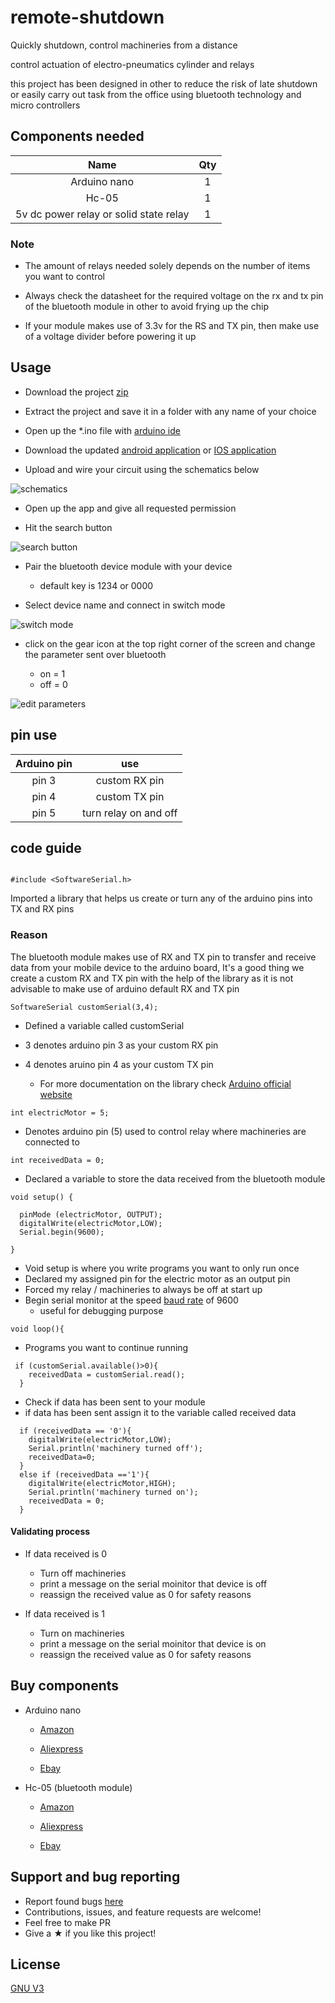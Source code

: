 # remote-shutdown

Quickly shutdown, control machineries from a distance

control actuation of electro-pneumatics cylinder and relays 

this project has been designed in other to reduce the risk of late shutdown or easily carry out task from the office using bluetooth technology and micro controllers

## Components needed

| Name | Qty |
| :---: | :---: |
| Arduino nano | 1 |
| Hc-05 | 1 |
| 5v dc power relay or solid state relay | 1 |

### Note

- The amount of relays needed solely depends on the number of items you want to control

- Always check the datasheet for the required voltage on the rx and tx pin of the bluetooth module in other to avoid frying up the chip 

- If your module makes use of 3.3v for the RS and TX pin, then make use of a voltage divider before powering it up


## Usage
- Download the project [zip](https://github.com/n1lby73/remote-shutdown/archive/refs/heads/main.zip)

- Extract the project and save it in a folder with any name of your choice 

- Open up the *.ino file with [arduino ide](https://www.arduino.cc/en/software)


- Download the updated [android application](https://play.google.com/store/apps/details?id=com.giumig.apps.bluetoothserialmonitor&gl=US) or [IOS application](https://apps.apple.com/us/app/bluetooth-for-arduino/id1505096526) 

- Upload and wire your circuit using the schematics below

![schematics](https://user-images.githubusercontent.com/65239245/185728107-887e7711-22ef-400d-806f-d4b48cc23d65.png)

- Open up the app and give all requested permission

- Hit the search button

![search button](https://user-images.githubusercontent.com/65239245/185731612-c71a64e4-2d52-4602-a601-2b32297a43c7.jpg)

- Pair the bluetooth device module with your device
    - default key is 1234 or 0000

- Select device name and connect in switch mode

![switch mode](https://user-images.githubusercontent.com/65239245/185731729-d61ef368-8fec-4693-ae7c-2d5396f9289a.jpg)


- click on the gear icon at the top right corner of the screen and change the parameter sent over bluetooth

    - on = 1
    - off = 0

![edit parameters](https://user-images.githubusercontent.com/65239245/185732046-c35bac68-f0d1-488a-ab60-1e8f48005e2e.jpg)


## pin use
| Arduino pin | use |
| :----: | :----: |
| pin 3 | custom RX pin |
| pin 4 | custom TX pin |
| pin 5 | turn relay on and off |

## code guide

```

#include <SoftwareSerial.h>

```

Imported a library that helps us create or turn any of the arduino pins into TX and RX pins

### Reason
The bluetooth module makes use of RX and TX pin to transfer and receive data from your mobile device to the arduino board, It's a good thing we create a custom RX and TX pin with the help of the library as it is not advisable to make use of arduino default RX and TX pin

```
SoftwareSerial customSerial(3,4);
```

- Defined a variable called customSerial
- 3 denotes arduino pin 3 as your custom RX pin
- 4 denotes aruino pin 4 as your custom TX pin

    - For more documentation on the library check [Arduino official website](https://docs.arduino.cc/learn/built-in-libraries/software-serial)

```
int electricMotor = 5;
```
- Denotes arduino pin (5) used to control relay where machineries are connected to

```
int receivedData = 0;
```

- Declared a variable to store the data received from the bluetooth module

```
void setup() {

  pinMode (electricMotor, OUTPUT);
  digitalWrite(electricMotor,LOW);
  Serial.begin(9600);

}
```
- Void setup is where you write programs you want to only run once
- Declared my assigned pin for the electric motor as an output pin
- Forced my relay / machineries to always be off at start up
- Begin serial monitor at the speed [baud rate](https://www.geeksforgeeks.org/baud-rate-and-its-importance/) of 9600
    - useful for  debugging purpose

```
void loop(){
```
- Programs you want to continue running

```
 if (customSerial.available()>0){
    receivedData = customSerial.read();
  }
```
- Check if data has been sent to your module
- if data has been sent assign it to the variable called received data

```
  if (receivedData == '0'){
    digitalWrite(electricMotor,LOW);
    Serial.println('machinery turned off');
    receivedData=0; 
  }
  else if (receivedData =='1'){
    digitalWrite(electricMotor,HIGH);
    Serial.println('machinery turned on');
    receivedData = 0;
  }
```

#### Validating process

- If data received is 0
    - Turn off machineries
    - print a message on the serial moinitor that device is off
    - reassign the received value as 0 for safety reasons

- If data received is 1
    - Turn on machineries
    - print a message on the serial moinitor that device is on
    - reassign the received value as 0 for safety reasons


## Buy components
- Arduino nano
    - [Amazon](https://www.amazon.com/ELEGOO-Arduino-ATmega328P-Without-Compatible/dp/B0713XK923/ref=mp_s_a_1_1_sspa?keywords=arduino%2Bnano&qid=1660984316&sr=8-1-spons&spLa=ZW5jcnlwdGVkUXVhbGlmaWVyPUEyTFVaM1UzVVhKSlZJJmVuY3J5cHRlZElkPUEwOTY5OTA5MTRUNTBHVkxaV09NWSZlbmNyeXB0ZWRBZElkPUEwNjY5Mjg5MTdYSUo3UVNSUDZaVSZ3aWRnZXROYW1lPXNwX3Bob25lX3NlYXJjaF9hdGYmYWN0aW9uPWNsaWNrUmVkaXJlY3QmZG9Ob3RMb2dDbGljaz10cnVl&th=1)

    - [Aliexpress](https://a.aliexpress.com/_mKk5wJ2)

    - [Ebay](https://www.ebay.com/itm/182634516983?hash=item2a85dd91f7:g:4W4AAOSwtxxbYqzY&amdata=enc%3AAQAHAAAA4OPlNeng3NStt9velaSM2J2rL0Yhu6E%2BwFqJkIrdtxhR6vS6KCVkXhJ%2BoijtP9AZxucgIMTsSjtvqbIiJZVs%2BQX2Jwp8yaZxAem7vri92TChlf3oj8wnKAWdvxiDwfK%2FMgLPNK3F96VgHygfvyou5MI%2BzIj8YkEtW%2BVmjPPSAS0EjWtrtKikIosOvFq7jD2qICTMy%2Fp%2F%2BBiAzF9uu7%2FIc1hszFzHJf2Aj%2Br0tD3gbKTTbdJLC%2BadScmKWf%2FeOrmgRxhha%2BmvoFUCBb8OH%2F8KDvAhlK0hZVStgvOWpDnAw1uZ%7Ctkp%3ABFBM1s-zptdg)

- Hc-05 (bluetooth module)
    - [Amazon](https://www.amazon.com/dp/B01G9KSAF6/ref=cm_sw_r_cp_awdb_imm_JJRK65V810BGCDSSYA6A?_encoding=UTF8&psc=1)

    - [Aliexpress](https://a.aliexpress.com/_msG9cIC)

    - [Ebay](https://www.ebay.com/itm/202726345352?hash=item2f336e8a88:g:fOMAAOSwCt1hiKHX)


## Support and bug reporting
- Report found bugs [here](https://github.com/n1lby73/remote-shutdown/issues)
- Contributions, issues, and feature requests are welcome!
- Feel free to make PR
- Give a ★ if you like this project!

## License

[GNU V3](https://github.com/n1lby73/remote-shutdown/blob/main/LICENSE)
